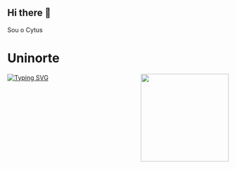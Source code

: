 ## Hi there 👋


Sou o Cytus

<h1>Uninorte</h1>

<img align="right" src="https://encrypted-tbn0.gstatic.com/images?q=tbn:ANd9GcSUpatOZhqjHt0q6qqyxkYJj7CoW4i7coFckg&s" width="200">

[![Typing SVG](https://readme-typing-svg.herokuapp.com/?color=00bfbf&size=35&center=true&vCenter=true&width=1000&lines=Olá,+Meu+Nome+é+Richard+Perez+Pereira;Eu+tenho+19+anos;Eu+moro+em+Manaus,+AM;Eu+estudo+Análise+e+Desenvolvimento+de+Sistemas;Bem-vindo!+:%29)](https://git.io/typing-svg)
<!--
**RipCytuss/RipCytuss** is a ✨ _special_ ✨ repository because its `README.md` (this file) appears on your GitHub profile.

Here are some ideas to get you started:

- 🔭 I’m currently working on ...
- 🌱 I’m currently learning ...
- 👯 I’m looking to collaborate on ...
- 🤔 I’m looking for help with ...
- 💬 Ask me about ...
- 📫 How to reach me: ...
- 😄 Pronouns: ...
- ⚡ Fun fact: ...
-->

